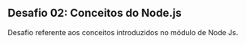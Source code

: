 ## Desafio 02: Conceitos do Node.js

Desafio referente aos conceitos introduzidos no módulo de Node Js.
